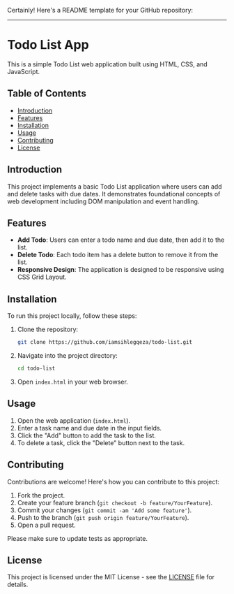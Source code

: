 Certainly! Here's a README template for your GitHub repository:

---

# Todo List App

This is a simple Todo List web application built using HTML, CSS, and JavaScript.

## Table of Contents

- [Introduction](#introduction)
- [Features](#features)
- [Installation](#installation)
- [Usage](#usage)
- [Contributing](#contributing)
- [License](#license)

## Introduction

This project implements a basic Todo List application where users can add and delete tasks with due dates. It demonstrates foundational concepts of web development including DOM manipulation and event handling.

## Features

- **Add Todo**: Users can enter a todo name and due date, then add it to the list.
- **Delete Todo**: Each todo item has a delete button to remove it from the list.
- **Responsive Design**: The application is designed to be responsive using CSS Grid Layout.

## Installation

To run this project locally, follow these steps:

1. Clone the repository:
   ```bash
   git clone https://github.com/iamsihlegqeza/todo-list.git
   ```

2. Navigate into the project directory:
   ```bash
   cd todo-list
   ```

3. Open `index.html` in your web browser.

## Usage

1. Open the web application (`index.html`).
2. Enter a task name and due date in the input fields.
3. Click the "Add" button to add the task to the list.
4. To delete a task, click the "Delete" button next to the task.

## Contributing

Contributions are welcome! Here's how you can contribute to this project:

1. Fork the project.
2. Create your feature branch (`git checkout -b feature/YourFeature`).
3. Commit your changes (`git commit -am 'Add some feature'`).
4. Push to the branch (`git push origin feature/YourFeature`).
5. Open a pull request.

Please make sure to update tests as appropriate.

## License

This project is licensed under the MIT License - see the [LICENSE](LICENSE) file for details.
